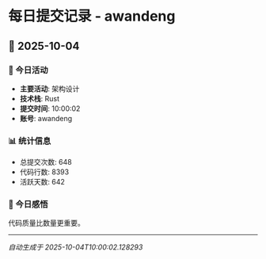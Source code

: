 # 每日提交记录 - awandeng

## 📅 2025-10-04

### 🎯 今日活动
- **主要活动**: 架构设计
- **技术栈**: Rust
- **提交时间**: 10:00:02
- **账号**: awandeng

### 📊 统计信息
- 总提交次数: 648
- 代码行数: 8393
- 活跃天数: 642

### 💭 今日感悟
代码质量比数量更重要。

---
*自动生成于 2025-10-04T10:00:02.128293*
